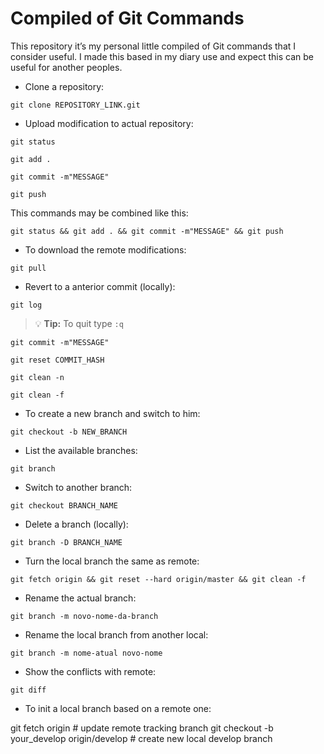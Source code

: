 # Compiled of Git Commands
This repository it’s my personal little compiled of Git commands that I consider useful. I made this based in my diary use and expect this can be useful for another peoples.

- Clone a repository:

```
git clone REPOSITORY_LINK.git
```

- Upload modification to actual repository:
```
git status
```
```
git add .
```
```
git commit -m"MESSAGE"
```
```
git push
```

This commands may be combined like this:

```
git status && git add . && git commit -m"MESSAGE" && git push

```
- To download the remote modifications:

```
git pull

```
- Revert to a anterior commit (locally):
```
git log
```
> :bulb: **Tip:** To quit type `:q`

```
git commit -m"MESSAGE"
```
```
git reset COMMIT_HASH        
```
```
git clean -n
```

```
git clean -f
```

- To create a new branch and switch to him:
```
git checkout -b NEW_BRANCH
```
- List the available branches:
```
git branch
```
- Switch to another branch:
```
git checkout BRANCH_NAME
```
- Delete a branch (locally):
```
git branch -D BRANCH_NAME
```
- Turn the local branch the same as remote:
```
git fetch origin && git reset --hard origin/master && git clean -f
```
- Rename the actual branch:
```
git branch -m novo-nome-da-branch
```
- Rename the local branch from another local:
```
git branch -m nome-atual novo-nome
```

- Show the conflicts with remote:
```
git diff
```

- To init a local branch based on a remote one:

git fetch origin                             # update remote tracking branch
git checkout -b your_develop origin/develop  # create new local develop branch
